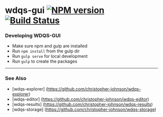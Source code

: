 # wdqs-gui [![NPM version][npm-image]][npm-url] [![Build Status][travis-image]][travis-url] 

[npm-url]: https://npmjs.org/package/wdqs-gui
[npm-image]: http://img.shields.io/npm/v/wdqs-gui.svg
[travis-url]: https://travis-ci.org/christopher-johnson/wdqs-gui
[travis-image]: http://img.shields.io/travis/christopher-johnson/wdqs-gui.svg

### Developing WDQS-GUI

* Make sure npm and gulp are installed
* Run `npm install` from the gulp dir
* Run `gulp serve` for local development
* Run `gulp` to create the packages

----
### See Also
* [wdqs-explorer] (https://github.com/christopher-johnson/wdqs-explorer)
* [wdqs-editor] (https://github.com/christopher-johnson/wdqs-editor)
* [wdqs-results] (https://github.com/christopher-johnson/wdqs-results)
* [wdqs-storage] (https://github.com/christopher-johnson/wdqs-storage)